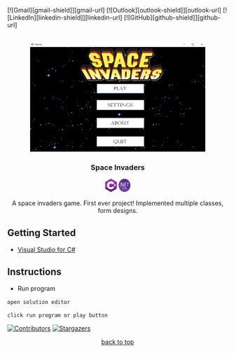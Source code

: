 <!-- project summary shields -->
[contributors-shield]: https://img.shields.io/github/contributors/jath-git/Space-Invaders.svg?style=for-the-badge
[contributors-url]: https://github.com/jath-git/Space-Invaders/graphs/contributors
[stars-shield]: https://img.shields.io/github/stars/jath-git/Space-Invaders.svg?style=for-the-badge
[stars-url]: https://github.com/jath-git/Space-Invaders/stargazers

<!-- programming language shields -->
[python-shield]: https://img.shields.io/badge/Python-3776AB?style=for-the-badge&logo=python&logoColor=white
[javascript-shield]: https://img.shields.io/badge/JavaScript-F7DF1E?style=for-the-badge&logo=javascript&logoColor=black
[c++-shield]: https://img.shields.io/badge/C%2B%2B-00599C?style=for-the-badge&logo=c%2B%2B&logoColor=white
[c#-shield]: https://img.shields.io/badge/C%23-239120?style=for-the-badge&logo=c-sharp&logoColor=white
[html-shield]: https://img.shields.io/badge/HTML5-E34F26?style=for-the-badge&logo=html5&logoColor=white
[css-shield]: https://img.shields.io/badge/CSS3-1572B6?style=for-the-badge&logo=css3&logoColor=white

<!-- start document -->
<div id="start"></div>

<!-- contact info -->
[![Gmail][gmail-shield]][gmail-url]
[![Outlook][outlook-shield]][outlook-url]
[![LinkedIn][linkedin-shield]][linkedin-url]
[![GitHub][github-shield]][github-url]

<!-- project overview -->
<br />
<div align="center">
  <!-- project image -->
  <a href="https://github.com/jath-git/Space-Invaders">
    <img src="readme/spaceinvaders.png" alt="project-thumbnail" width="400" height="250">
  </a>

  <h3>Space Invaders</h3>
  <!-- languages used in project -->
  <div>
    <img alt="skill-thumbnail" width="27px" height="30px" src="./readme/c-sharp.png" />
    <img alt="skill-thumbnail" width="27px" height="30px" src="./readme/dot-net.png" />
  </div>
  <!-- project description -->
    <p>
   A space invaders game. First ever project! Implemented multiple classes, form designs.
    <br />
    </p>
</div>

## Getting Started
* [Visual Studio for C#](https://visualstudio.microsoft.com/vs/)

## Instructions
* Run program
```console
open solution editor
```
```console
click run program or play button
```

<!-- project summary -->
[![Contributors][contributors-shield]][contributors-url]
[![Stargazers][stars-shield]][stars-url]
<p align="center"><a href="#start">back to top</a></p>
